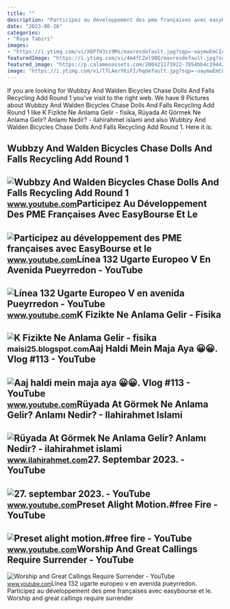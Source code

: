 ```yaml
---
title: ""
description: "Participez au développement des pme françaises avec easybourse et le"
date: "2023-06-26"
categories:
- "Ruya Tabiri"
images:
- "https://i.ytimg.com/vi/X8PfH3is9Ms/maxresdefault.jpg?sqp=-oaymwEmCIAKENAF8quKqQMa8AEB-AHUBoAC4AOKAgwIABABGEsgRyhyMA8=&amp;rs=AOn4CLCEuEa_xhrAPy8QKd6FcZEL-gB3Nw"
featuredImage: "https://i.ytimg.com/vi/4m4fCZel90Q/maxresdefault.jpg?sqp=-oaymwEmCIAKENAF8quKqQMa8AEB-AH-CYAC0AWKAgwIABABGGUgYCg5MA8=&amp;rs=AOn4CLCZPhNNVbYzap-EvGDzFve7NdWykg"
featured_image: "https://p.calameoassets.com/200421173922-7854bb4c194421435081d2b710b41004/p1.jpg"
image: "https://i.ytimg.com/vi/lTLAerY6iFI/hqdefault.jpg?sqp=-oaymwEmCOADEOgC8quKqQMa8AEB-AH-CYAC0AWKAgwIABABGDMgVyhyMA8=&amp;rs=AOn4CLDNJsfTla0q0FCzEl6mPJWs6HN45g"
---
```


If you are looking for Wubbzy And Walden Bicycles Chase Dolls And Falls Recycling Add Round 1 you've visit to the right web. We have 9 Pictures about Wubbzy And Walden Bicycles Chase Dolls And Falls Recycling Add Round 1 like K Fizikte Ne Anlama Gelir - fisika, Rüyada At Görmek Ne Anlama Gelir? Anlamı Nedir? - ilahirahmet islami and also Wubbzy And Walden Bicycles Chase Dolls And Falls Recycling Add Round 1. Here it is:

Wubbzy And Walden Bicycles Chase Dolls And Falls Recycling Add Round 1
----------------------------------------------------------------------

 ![Wubbzy And Walden Bicycles Chase Dolls And Falls Recycling Add Round 1](https://i.ytimg.com/vi/4m4fCZel90Q/maxresdefault.jpg?sqp=-oaymwEmCIAKENAF8quKqQMa8AEB-AH-CYAC0AWKAgwIABABGGUgYCg5MA8=&rs=AOn4CLCZPhNNVbYzap-EvGDzFve7NdWykg) <small>www.youtube.com</small>Participez Au Développement Des PME Françaises Avec EasyBourse Et Le
--------------------------------------------------------------------

 ![Participez au développement des PME françaises avec EasyBourse et le](https://i.ytimg.com/vi/lTLAerY6iFI/hqdefault.jpg?sqp=-oaymwEmCOADEOgC8quKqQMa8AEB-AH-CYAC0AWKAgwIABABGDMgVyhyMA8=&rs=AOn4CLDNJsfTla0q0FCzEl6mPJWs6HN45g) <small>www.youtube.com</small>Línea 132 Ugarte Europeo V En Avenida Pueyrredon - YouTube
----------------------------------------------------------

 ![Línea 132 Ugarte Europeo V en avenida Pueyrredon - YouTube](https://i.ytimg.com/vi/fczeL2CIr8g/maxresdefault.jpg) <small>www.youtube.com</small>K Fizikte Ne Anlama Gelir - Fisika
----------------------------------

 ![K Fizikte Ne Anlama Gelir - fisika](https://p.calameoassets.com/200421173922-7854bb4c194421435081d2b710b41004/p1.jpg) <small>maisi25.blogspot.com</small>Aaj Haldi Mein Maja Aya 😀😀. Vlog #113 - YouTube
-----------------------------------------------

 ![Aaj haldi mein maja aya 😀😀. Vlog #113 - YouTube](https://i.ytimg.com/vi/kyc-yr_oZpw/maxresdefault.jpg?sqp=-oaymwEmCIAKENAF8quKqQMa8AEB-AH-CYAC0AWKAgwIABABGGUgWChEMA8=&rs=AOn4CLCX433z61STrtqIq-_lQ83FCzEl0g) <small>www.youtube.com</small>Rüyada At Görmek Ne Anlama Gelir? Anlamı Nedir? - Ilahirahmet Islami
--------------------------------------------------------------------

 ![Rüyada At Görmek Ne Anlama Gelir? Anlamı Nedir? - ilahirahmet islami](https://www.ilahirahmet.com/wp-content/uploads/2015/11/Rüyada-At-Görmek-Ne-Anlama-Gelir.jpg) <small>www.ilahirahmet.com</small>27. Septembar 2023. - YouTube
-----------------------------

 ![27. septembar 2023. - YouTube](https://i.ytimg.com/vi/C9G72XdZFsY/maxres2.jpg?sqp=-oaymwEoCIAKENAF8quKqQMcGADwAQH4Ac4FgAKACooCDAgAEAEYZSBPKD4wDw==&rs=AOn4CLB7ARpxX-FcZeL16R8JZL35tQt-fg) <small>www.youtube.com</small>Preset Alight Motion.#free Fire - YouTube
-----------------------------------------

 ![Preset alight motion.#free fire - YouTube](https://i.ytimg.com/vi/X8PfH3is9Ms/maxresdefault.jpg?sqp=-oaymwEmCIAKENAF8quKqQMa8AEB-AHUBoAC4AOKAgwIABABGEsgRyhyMA8=&rs=AOn4CLCEuEa_xhrAPy8QKd6FcZEL-gB3Nw) <small>www.youtube.com</small>Worship And Great Callings Require Surrender - YouTube
------------------------------------------------------

 ![Worship and Great Callings Require Surrender - YouTube](https://i.ytimg.com/vi/ZFuv0isBS0I/maxresdefault.jpg?sqp=-oaymwEmCIAKENAF8quKqQMa8AEB-AH-CYAC0AWKAgwIABABGGUgWihUMA8=&rs=AOn4CLCXhOTaNv3FCzel_hqCjDhmmsX0WQ) <small>www.youtube.com</small>Línea 132 ugarte europeo v en avenida pueyrredon. Participez au développement des pme françaises avec easybourse et le. Worship and great callings require surrender
